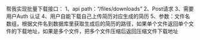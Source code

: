  帮我实现批量下载接口：
 1、api path：“/files/downloads”
 2、Post请求
 3、需要用户Auth 认证
 4、用户自能下载自己上传简历对应生成的简历
 5、参数：文件名数组，根据文件名到数据库里获取生成后的简历的路径，如果单个文件返回单个文件的下载地址，如果是多个文件，把多个文件压缩后返回压缩文件下载地址
